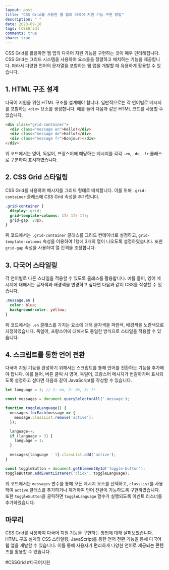 ```yaml
---
layout: post
title: "CSS Grid를 사용한 웹 앱의 다국어 지원 기능 구현 방법"
description: " "
date: 2023-09-18
tags: [CSSGrid]
comments: true
share: true
---
```


CSS Grid를 활용하면 웹 앱의 다국어 지원 기능을 구현하는 것이 매우 편리해집니다. CSS Grid는 그리드 시스템을 사용하여 요소들을 정렬하고 배치하는 기능을 제공합니다. 따라서 다양한 언어의 문자열을 포함하는 웹 앱을 개발할 때 유용하게 활용할 수 있습니다.

## 1. HTML 구조 설계

다국어 지원을 위한 HTML 구조를 설계해야 합니다. 일반적으로는 각 언어별로 메시지를 포함하는 `<div>` 요소를 생성합니다. 예를 들어 다음과 같은 HTML 코드를 사용할 수 있습니다.

```html
<div class="grid-container">
  <div class="message en">Hello!</div>
  <div class="message de">Hallo!</div>
  <div class="message fr">Bonjour!</div>
</div>
```

위 코드에서는 영어, 독일어, 프랑스어에 해당하는 메시지를 각각 `.en`, `.de`, `.fr` 클래스로 구분하여 표시하였습니다.

## 2. CSS Grid 스타일링

CSS Grid를 사용하여 메시지를 그리드 형태로 배치합니다. 이를 위해 `.grid-container` 클래스에 CSS Grid 속성을 추가합니다.

```css
.grid-container {
  display: grid;
  grid-template-columns: 1fr 1fr 1fr;
  grid-gap: 20px;
}
```

위 코드에서는 `.grid-container` 클래스를 그리드 컨테이너로 설정하고, `grid-template-columns` 속성을 이용하여 1행에 3개의 열이 나오도록 설정하였습니다. 또한 `grid-gap` 속성을 사용하여 열 간격을 조정합니다.

## 3. 다국어 스타일링

각 언어별로 다른 스타일을 적용할 수 있도록 클래스를 활용합니다. 예를 들어, 영어 메시지에 대해서는 글자색과 배경색을 변경하고 싶다면 다음과 같이 CSS를 작성할 수 있습니다.

```css
.message.en {
  color: blue;
  background-color: yellow;
}
```

위 코드에서는 `.en` 클래스를 가지는 요소에 대해 글자색을 파란색, 배경색을 노란색으로 지정하였습니다. 독일어, 프랑스어에 대해서도 동일한 방식으로 스타일을 적용할 수 있습니다. 

## 4. 스크립트를 통한 언어 전환

다국어 지원 기능을 완성하기 위해서는 스크립트를 통해 언어를 전환하는 기능을 추가해야 합니다. 예를 들어, 버튼 클릭 시 영어, 독일어, 프랑스어 메시지가 번갈아가며 표시되도록 설정하고 싶다면 다음과 같이 JavaScript를 작성할 수 있습니다.

```javascript
let language = 1; // 1: en, 2: de, 3: fr

const messages = document.querySelectorAll('.message');

function toggleLanguage() {
  messages.forEach(message => {
    message.classList.remove('active');
  });

  language++;
  if (language > 3) {
    language = 1;
  }
  
  messages[language - 1].classList.add('active');
}

const toggleButton = document.getElementById('toggle-button');
toggleButton.addEventListener('click', toggleLanguage);
```

위 코드에서는 `messages` 변수를 통해 모든 메시지 요소를 선택하고, `classList`를 사용하여 `active` 클래스를 추가하거나 제거하여 언어 전환이 가능하도록 구현하였습니다. 또한 `toggleButton`을 클릭하면 `toggleLanguage` 함수가 실행되도록 이벤트 리스너를 추가하였습니다.

## 마무리

CSS Grid를 사용하여 다국어 지원 기능을 구현하는 방법에 대해 살펴보았습니다. HTML 구조 설계와 CSS 스타일링, JavaScript를 통한 언어 전환 기능을 통해 다국어 웹 앱을 개발할 수 있습니다. 이를 통해 사용자가 편리하게 다양한 언어로 제공되는 콘텐츠를 활용할 수 있습니다.

#CSSGrid #다국어지원